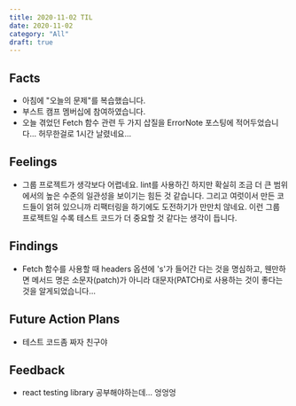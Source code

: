 ```yaml
---
title: 2020-11-02 TIL
date: 2020-11-02
category: "All"
draft: true
---
```


## Facts

- 아침에 "오늘의 문제"를 복습했습니다.
- 부스트 캠프 멤버십에 참여하였습니다.
- 오늘 겪었던 Fetch 함수 관련 두 가지 삽질을 ErrorNote 포스팅에 적어두었습니다... 허무한걸로 1시간 날렸네요...

## Feelings

- 그룹 프로젝트가 생각보다 어렵네요. lint를 사용하긴 하지만 확실히 조금 더 큰 범위에서의 높은 수준의 일관성을 보이기는 힘든 것 같습니다. 그리고 여럿이서 만든 코드들이 얽혀 있으니까 리팩터링을 하기에도 도전하기가 만만치 않네요. 이런 그룹 프로젝트일 수록 테스트 코드가 더 중요할 것 같다는 생각이 듭니다.

## Findings

- Fetch 함수를 사용할 때 headers 옵션에 's'가 들어간 다는 것을 명심하고, 웬만하면 메서드 명은 소문자(patch)가 아니라 대문자(PATCH)로 사용하는 것이 좋다는 것을 알게되었습니다...

## Future Action Plans

- 테스트 코드좀 짜자 친구야

## Feedback

- react testing library 공부해야하는데... 엉엉엉
